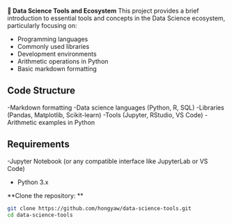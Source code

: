 ****🧠 Data Science Tools and Ecosystem****
This project provides a brief introduction to essential tools and concepts in the Data Science ecosystem, particularly focusing on:
- Programming languages
- Commonly used libraries
- Development environments
- Arithmetic operations in Python
- Basic markdown formatting

## Code Structure ##
-Markdown formatting
-Data science languages (Python, R, SQL)
-Libraries (Pandas, Matplotlib, Scikit-learn)
-Tools (Jupyter, RStudio, VS Code)
-Arithmetic examples in Python

## Requirements ##
-Jupyter Notebook (or any compatible interface like JupyterLab or VS Code)
- Python 3.x

**Clone the repository: **
```bash
git clone https://github.com/hongyaw/data-science-tools.git
cd data-science-tools
